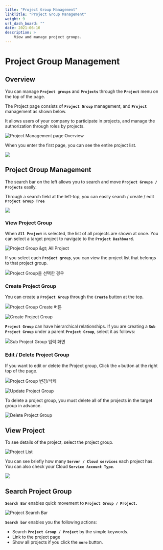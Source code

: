 ```yaml
---
title: "Project Group Management"
linkTitle: "Project Group Management"
weight: 9
url_dash_board: "" 
date: 2021-06-10
description: >
    View and manage project groups.
---
```


# Project Group Management

## Overview

You can manage **`Project groups`** and **`Projects`** through the **`Project`** menu on the top of the page.

The Project page consists of **`Project Group`** management, and **`Project`**  management as shown below.

It allows users of your company to participate in projects, and manage the authorization through roles by projects.

![Project Management page Overview](/docs/using_spaceone_console/user_guide/project/project_group_management_img/2020-08-05-10.32.59-2.png)



When you enter the first page, you can see the entire project list.

![](/docs/using_spaceone_console/user_guide/project/project_group_management_img/2020-07-31-3.23.16.png)

## Project Group Management

The search bar on the left allows you to search and move **`Project Groups / Projects`** easily.

Through a search field at the left-top, you can easily search / create / edit **`Project Group Tree`**

![](/docs/using_spaceone_console/user_guide/project/project_group_management_img/2020-07-31-4.04.20.png)

### View Project Group

When **`All Project`** is selected, the list of all projects are shown at once. You can select a target project to navigate to the **`Project Dashboard`**.



![Project Group &amp;gt; All Project](/docs/using_spaceone_console/user_guide/project/project_group_management_img/2020-08-05-10.55.13.png)



If you select each **`Project group`**, you can view the project list that belongs to that project group.

![Project Group&#xC744; &#xC120;&#xD0DD;&#xD55C; &#xACBD;&#xC6B0;](/docs/using_spaceone_console/user_guide/project/project_group_management_img/2020-08-05-10.58.14.png)

### Create Project Group

You can create a **`Project Group`** through the **`Create`** button at the top.

![Project Group Create &#xBC84;&#xD2BC;](/docs/using_spaceone_console/user_guide/project/project_group_management_img/2020-08-05-11.00.02.png)

![Create Project Group](/docs/using_spaceone_console/user_guide/project/project_group_management_img/2020-08-05-11.00.49.png)



**`Project Group`** can have hierarchical relationships. If you are creating a **`Sub Project Group`** under a parent **`Project Group`**, select it as follows: 

![Sub Project Group &#xC785;&#xB825; &#xD654;&#xBA74;](/docs/using_spaceone_console/user_guide/project/project_group_management_img/2020-08-05-11.12.35.png)

### 

### Edit / Delete Project Group

If you want to edit or delete the Project group, Click the  **`⚙`** button at the right top of the page.

![Project Group &#xBCC0;&#xACBD;/&#xC0AD;&#xC81C;](/docs/using_spaceone_console/user_guide/project/project_group_management_img/2020-08-05-11.17.01.png)

![Update Project Group](/docs/using_spaceone_console/user_guide/project/project_group_management_img/2020-08-05-11.17.53.png)



To delete a project group, you must delete all of the projects in the target group in advance.

![Delete Project Group](/docs/using_spaceone_console/user_guide/project/project_group_management_img/2020-08-05-11.18.21.png)



## View Project 

To see details of the project, select the project group.

![Project List](/docs/using_spaceone_console/user_guide/project/project_group_management_img/2020-08-05-11.25.03.png)



You can see briefly how many **`Server / Cloud services`** each project has. You can also check your Cloud **`Service Account Type`**. 

![](/docs/using_spaceone_console/user_guide/project/project_group_management_img/2020-08-05-11.27.30.png)



## Search Project Group 

**`Search Bar`** enables quick movement to **`Project Group / Project.`**

![Project Search Bar](/docs/using_spaceone_console/user_guide/project/project_group_management_img/2020-08-05-11.29.35.png)

**`Search bar`** enables you the following actions:  

* Search **`Project Group / Project`** by the simple keywords.
* Link to the project page 
* Show all projects if you click the **`more`** button.






